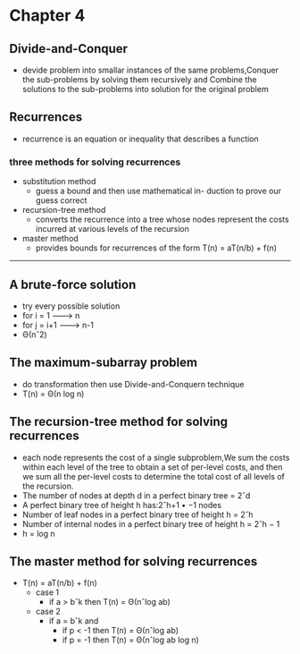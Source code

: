  # Chapter 4
 ## Divide-and-Conquer
 - devide problem into smallar instances of the same problems,Conquer the sub-problems by solving them recursively and Combine the solutions to the sub-problems into solution for the
 original problem
 ## Recurrences
 -  recurrence is an equation or inequality that describes a function 
 ### three methods for solving recurrences
 -  substitution method
     - guess a bound and then use mathematical in- duction to prove our guess correct
 -  recursion-tree method
     - converts the recurrence into a tree whose nodes represent the costs incurred at various levels of the recursion
 -  master method
     -  provides bounds for recurrences of the form T(n) = aT(n/b) + f(n)

 ---

 ## A brute-force solution
 -  try every possible solution
 - for i = 1  ---> n
 - for j = i+1 ---> n-1 
 - Θ(nˆ2)

 ## The maximum-subarray problem
 -  do transformation then use Divide-and-Conquern technique
 - T(n) = Θ(n log n)






























 ## The recursion-tree method for solving recurrences
 - each node represents the cost of a single subproblem,We sum the costs within each level of the tree to obtain a set of per-level costs, and then we sum all the per-level costs to determine the total cost of all levels of the recursion.
 - The number of nodes at depth d in a perfect binary tree = 2ˆd
 - A perfect binary tree of height h has:2ˆh+1 • −1 nodes
 - Number of leaf nodes in a perfect binary tree of height h = 2ˆh
 - Number of internal nodes in a perfect binary tree of height h = 2ˆh − 1
 - h = log n


 ## The master method for solving recurrences
 - T(n) = aT(n/b) + f(n)
     - case 1
         -  if a > bˆk then T(n) = Θ(nˆlog ab)
     - case 2
         - if a = bˆk and
             - if p < -1 then T(n) = Θ(nˆlog ab)
             - if p = -1 then T(n) = Θ(nˆlog ab log n)
